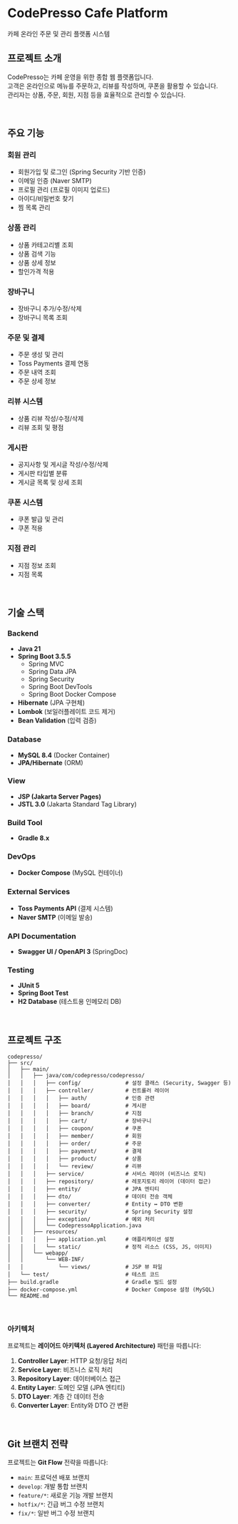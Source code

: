 # CodePresso Cafe Platform

카페 온라인 주문 및 관리 플랫폼 시스템

## 프로젝트 소개

CodePresso는 카페 운영을 위한 종합 웹 플랫폼입니다. 
<br>고객은 온라인으로 메뉴를 주문하고, 리뷰를 작성하며, 쿠폰을 활용할 수 있습니다. 
<br>관리자는 상품, 주문, 회원, 지점 등을 효율적으로 관리할 수 있습니다.

<br>

## 주요 기능

### 회원 관리
- 회원가입 및 로그인 (Spring Security 기반 인증)
- 이메일 인증 (Naver SMTP)
- 프로필 관리 (프로필 이미지 업로드)
- 아이디/비밀번호 찾기
- 찜 목록 관리

### 상품 관리
- 상품 카테고리별 조회
- 상품 검색 기능
- 상품 상세 정보
- 할인가격 적용

### 장바구니
- 장바구니 추가/수정/삭제
- 장바구니 목록 조회

### 주문 및 결제
- 주문 생성 및 관리
- Toss Payments 결제 연동
- 주문 내역 조회
- 주문 상세 정보

### 리뷰 시스템
- 상품 리뷰 작성/수정/삭제
- 리뷰 조회 및 평점

### 게시판
- 공지사항 및 게시글 작성/수정/삭제
- 게시판 타입별 분류
- 게시글 목록 및 상세 조회

### 쿠폰 시스템
- 쿠폰 발급 및 관리
- 쿠폰 적용

### 지점 관리
- 지점 정보 조회
- 지점 목록

<br>

## 기술 스택

### Backend
- **Java 21**
- **Spring Boot 3.5.5**
  - Spring MVC
  - Spring Data JPA
  - Spring Security
  - Spring Boot DevTools
  - Spring Boot Docker Compose
- **Hibernate** (JPA 구현체)
- **Lombok** (보일러플레이트 코드 제거)
- **Bean Validation** (입력 검증)

### Database
- **MySQL 8.4** (Docker Container)
- **JPA/Hibernate** (ORM)

### View
- **JSP (Jakarta Server Pages)**
- **JSTL 3.0** (Jakarta Standard Tag Library)

### Build Tool
- **Gradle 8.x**

### DevOps
- **Docker Compose** (MySQL 컨테이너)

### External Services
- **Toss Payments API** (결제 시스템)
- **Naver SMTP** (이메일 발송)

### API Documentation
- **Swagger UI / OpenAPI 3** (SpringDoc)

### Testing
- **JUnit 5**
- **Spring Boot Test**
- **H2 Database** (테스트용 인메모리 DB)

<br>

## 프로젝트 구조

```
codepresso/
├── src/
│   ├── main/
│   │   ├── java/com/codepresso/codepresso/
│   │   │   ├── config/              # 설정 클래스 (Security, Swagger 등)
│   │   │   ├── controller/          # 컨트롤러 레이어
│   │   │   │   ├── auth/            # 인증 관련
│   │   │   │   ├── board/           # 게시판
│   │   │   │   ├── branch/          # 지점
│   │   │   │   ├── cart/            # 장바구니
│   │   │   │   ├── coupon/          # 쿠폰
│   │   │   │   ├── member/          # 회원
│   │   │   │   ├── order/           # 주문
│   │   │   │   ├── payment/         # 결제
│   │   │   │   ├── product/         # 상품
│   │   │   │   └── review/          # 리뷰
│   │   │   ├── service/             # 서비스 레이어 (비즈니스 로직)
│   │   │   ├── repository/          # 레포지토리 레이어 (데이터 접근)
│   │   │   ├── entity/              # JPA 엔티티
│   │   │   ├── dto/                 # 데이터 전송 객체
│   │   │   ├── converter/           # Entity ↔ DTO 변환
│   │   │   ├── security/            # Spring Security 설정
│   │   │   ├── exception/           # 예외 처리
│   │   │   └── CodepressoApplication.java
│   │   ├── resources/
│   │   │   ├── application.yml      # 애플리케이션 설정
│   │   │   └── static/              # 정적 리소스 (CSS, JS, 이미지)
│   │   └── webapp/
│   │       └── WEB-INF/
│   │           └── views/           # JSP 뷰 파일
│   └── test/                        # 테스트 코드
├── build.gradle                     # Gradle 빌드 설정
├── docker-compose.yml               # Docker Compose 설정 (MySQL)
└── README.md
```

<br>

### 아키텍처

프로젝트는 **레이어드 아키텍처 (Layered Architecture)** 패턴을 따릅니다:

1. **Controller Layer**: HTTP 요청/응답 처리
2. **Service Layer**: 비즈니스 로직 처리
3. **Repository Layer**: 데이터베이스 접근
4. **Entity Layer**: 도메인 모델 (JPA 엔티티)
5. **DTO Layer**: 계층 간 데이터 전송
6. **Converter Layer**: Entity와 DTO 간 변환

<br>

## Git 브랜치 전략

프로젝트는 **Git Flow** 전략을 따릅니다:

- `main`: 프로덕션 배포 브랜치
- `develop`: 개발 통합 브랜치
- `feature/*`: 새로운 기능 개발 브랜치
- `hotfix/*`: 긴급 버그 수정 브랜치
- `fix/*`: 일반 버그 수정 브랜치
